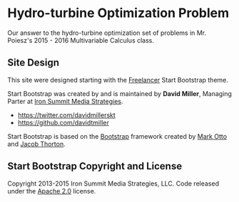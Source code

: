 # Hydro-turbine Optimization Problem

Our answer to the hydro-turbine optimization set of problems in Mr. Poiesz's 2015 - 2016 Multivariable Calculus class.

## Site Design

This site were designed starting with the [Freelancer](http://startbootstrap.com/template-overviews/freelancer/) Start Bootstrap theme.

Start Bootstrap was created by and is maintained by **David Miller**, Managing Parter at [Iron Summit Media Strategies](http://www.ironsummitmedia.com/).

* https://twitter.com/davidmillerskt
* https://github.com/davidtmiller

Start Bootstrap is based on the [Bootstrap](http://getbootstrap.com/) framework created by [Mark Otto](https://twitter.com/mdo) and [Jacob Thorton](https://twitter.com/fat).

## Start Bootstrap Copyright and License

Copyright 2013-2015 Iron Summit Media Strategies, LLC. Code released under the [Apache 2.0](https://github.com/IronSummitMedia/startbootstrap-freelancer/blob/gh-pages/LICENSE) license.